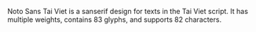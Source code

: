 Noto Sans Tai Viet is a sanserif design for texts in the Tai Viet script. It has multiple weights, contains 83 glyphs, and supports 82 characters.